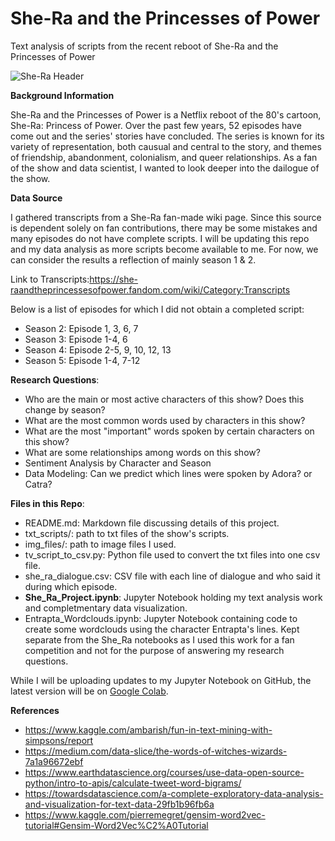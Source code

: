 # She-Ra and the Princesses of Power
Text analysis of scripts from the recent reboot of She-Ra and the Princesses of Power

![She-Ra Header](https://66.media.tumblr.com/9b9f55574ad52fb049f922538d821f3e/591b7a4c7a6cb38a-df/s2048x3072/04187ca7d64acd1b132f8e0d489a7fe9c828afbb.jpg)

**Background Information**

She-Ra and the Princesses of Power is a Netflix reboot of the 80's cartoon, She-Ra: Princess of Power. Over the past few years, 52 episodes have come out and the series' stories have concluded. The series is known for its variety of representation, both causual and central to the story, and themes of friendship, abandonment, colonialism, and queer relationships. As a fan of the show and data scientist, I wanted to look deeper into the dailogue of the show.

**Data Source**

I gathered transcripts from a She-Ra fan-made wiki page. Since this source is dependent solely on fan contributions, there may be some mistakes and many episodes do not have complete scripts. I will be updating this repo and my data analysis as more scripts become available to me. For now, we can consider the results a reflection of mainly season 1 & 2. 

Link to Transcripts:https://she-raandtheprincessesofpower.fandom.com/wiki/Category:Transcripts

Below is a list of episodes for which I did not obtain a completed script: 

* Season 2: Episode 1, 3, 6, 7
* Season 3: Episode 1-4, 6
* Season 4: Episode 2-5, 9, 10, 12, 13
* Season 5: Episode 1-4, 7-12


**Research Questions**: 

*   Who are the main or most active characters of this show? Does this change by season? 
*   What are the most common words used by characters in this show?
* What are the most "important" words spoken by certain characters on this show? 
* What are some relationships among words on this show? 
* Sentiment Analysis by Character and Season
* Data Modeling: Can we predict which lines were spoken by Adora? or Catra? 

**Files in this Repo**:

* README.md: Markdown file discussing details of this project. 
* txt_scripts/: path to txt files of the show's scripts.
* img_files/: path to image files I used.
* tv_script_to_csv.py: Python file used to convert the txt files into one csv file.
* she_ra_dialogue.csv: CSV file with each line of dialogue and who said it during which episode. 
* **She_Ra_Project.ipynb**: Jupyter Notebook holding my text analysis work and completmentary data visualization. 
* Entrapta_Wordclouds.ipynb: Jupyter Notebook containing code to create some wordclouds using the character Entrapta's lines. Kept separate from the She_Ra notebooks as I used this work for a fan competition and not for the purpose of answering my research questions.  

While I will be uploading updates to my Jupyter Notebook on GitHub, the latest version will be on [Google Colab](https://colab.research.google.com/drive/1kkazlx1-L0pf5uvlMYmBeFjFPrXZ7wg-?usp=sharing).

**References**

* https://www.kaggle.com/ambarish/fun-in-text-mining-with-simpsons/report
* https://medium.com/data-slice/the-words-of-witches-wizards-7a1a96672ebf
* https://www.earthdatascience.org/courses/use-data-open-source-python/intro-to-apis/calculate-tweet-word-bigrams/
* https://towardsdatascience.com/a-complete-exploratory-data-analysis-and-visualization-for-text-data-29fb1b96fb6a
* https://www.kaggle.com/pierremegret/gensim-word2vec-tutorial#Gensim-Word2Vec%C2%A0Tutorial
